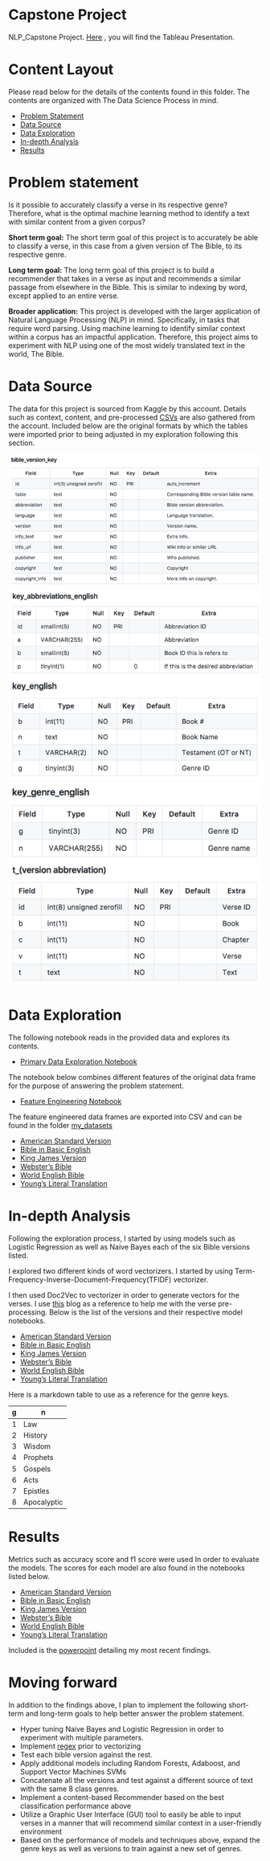 # Capstone Project
NLP_Capstone Project. 
[Here](https://public.tableau.com/views/NLPOnTheBible/NLPOnTheBible?:embed=y&:useGuest=true&:display_count=yes&:origin=viz_share_link)  , you will find the Tableau Presentation. 
 

# Content Layout 

Please read below for the details of the contents found in this folder. The contents are organized with The Data Science Process in mind.  

- [Problem Statement](#problem-statement)
- [Data Source](#data-source)
- [Data Exploration](#data-exploration)
- [In-depth Analysis](#in-depth-analysis)
- [Results](#results)


# Problem statement 

Is it possible to accurately classify a verse in its respective genre? Therefore, what is the optimal machine learning method to identify a text with similar content from a given corpus? 


**Short term goal:** The short term goal of this project is to accurately be able to classify a verse,  in this case from a given version of The Bible,  to its respective genre. 

**Long term goal:** The long term goal of this project is to build a recommender that takes in a verse as input and recommends a similar passage from elsewhere in the Bible. This is similar to indexing by word, except applied to an entire verse.  

**Broader application:** This project is developed with the larger application of Natural Language Processing (NLP) in mind. Specifically, in tasks that require word parsing. Using machine learning to identify similar context within a corpus has an impactful application. Therefore, this project aims to experiment with NLP using one of the most widely translated text in the world, The Bible. 


# Data Source

The data for this project is sourced from Kaggle by this account. Details such as context, content, and pre-processed [CSVs](datasets/) are also gathered from the account. Included below are the original formats by which the tables were imported prior to being adjusted in my exploration following this section. 


![Data Dictionary for Bible Versions](images/bible_version_keys.png)
![Bible Version Keys](images/key_abbreviations_english.png)
![Key Feature Keys](images/key_english.png)
![Genre Keys](images/key_genre.png)
![Version Abbreviation Keys](images/t_version_abbreviations.png)


# Data Exploration 

The following notebook reads in the provided data and explores its contents. 
- [Primary Data Exploration Notebook](./1.0_eda_initial_exploration.ipynb)

The notebook below combines different features of the original data frame for the purpose of answering the problem statement. 
- [Feature Engineering Notebook](./2.1_preprocessing_feature_engineering.ipynb)

The feature engineered data frames are exported into CSV and can be found in the folder [my_datasets](my_datasets/)

- [American Standard Version](./my_datasets/asv_genre_text.csv)
- [Bible in Basic English](./my_datasets/bbe_genre_text.csv)
- [King James Version](./my_datasets/kjv_genre_text.csv)
- [Webster’s Bible](./my_datasets/wbt_genre_text.csv)
- [World English Bible](./my_datasets/web_genre_text.csv)
- [Young’s Literal Translation](./my_datasets/ylt_genre_text.csv)


# In-depth Analysis 

Following the exploration process, I started by using models such as Logistic Regression as well as Naive Bayes each of the six Bible versions listed. 

I explored two different kinds of word vectorizers. I started by using Term-Frequency-Inverse-Document-Frequency(TFIDF) vectorizer. 

I then used Doc2Vec to vectorizer in order to generate vectors for the verses. I use [this](https://towardsdatascience.com/multi-class-text-classification-with-doc2vec-logistic-regression-9da9947b43f4) blog as a reference to help me with the verse pre-processing. Below is the list of the versions and their respective model notebooks. 


- [American Standard Version](/3.1_modeling_asv_text.ipynb)
- [Bible in Basic English](/3.2_modeling_bbe_text.ipynb)
- [King James Version](/3.0_modeling_kjv_text.ipynb)
- [Webster’s Bible](/3.3_modeling_wbt_text.ipynb)
- [World English Bible](/3.4_modeling_web_text.ipynb)
- [Young’s Literal Translation](/3.5_modeling_ylt_text.ipynb)

Here is a markdown table to use as a reference for the genre keys. 

| g     | n               |
|---    |-------------    |
| 1     | Law             |
| 2     | History         |
| 3     | Wisdom          |
| 4     | Prophets        |
| 5     | Gospels         |
| 6     | Acts            |
| 7     | Epistles        |
| 8     | Apocalyptic     |


# Results 

Metrics such as accuracy score and f1 score were used In order to evaluate the models. The scores for each model are also found in the notebooks listed below. 

- [American Standard Version](/3.1_modeling_asv_text.ipynb)
- [Bible in Basic English](/3.2_modeling_bbe_text.ipynb)
- [King James Version](/3.0_modeling_kjv_text.ipynb)
- [Webster’s Bible](/3.3_modeling_wbt_text.ipynb)
- [World English Bible](/3.4_modeling_web_text.ipynb)
- [Young’s Literal Translation](/3.5_modeling_ylt_text.ipynb)

Included is the [powerpoint](/Capstone_PPT.pdf) detailing my most recent findings. 



# Moving forward 

In addition to the findings above, I plan to implement the following short-term and long-term goals to help better answer the problem statement. 

- Hyper tuning Naive Bayes and Logistic Regression in order to experiment with multiple parameters. 
- Implement [regex](https://www.rexegg.com/regex-quickstart.html) prior to vectorizing 
- Test each bible version against the rest. 
- Apply additional models including Random Forests, Adaboost, and Support Vector Machines SVMs
- Concatenate all the versions and test against a different source of text with the same 8 class genres.
- Implement a  content-based Recommender based on the best classification performance above 
- Utilize a Graphic User Interface (GUI) tool to easily be able to input verses in a manner that will  recommend similar context in a user-friendly environment 
- Based on the performance of models and techniques above, expand the genre keys as well as versions to train against a new set of genres. 
